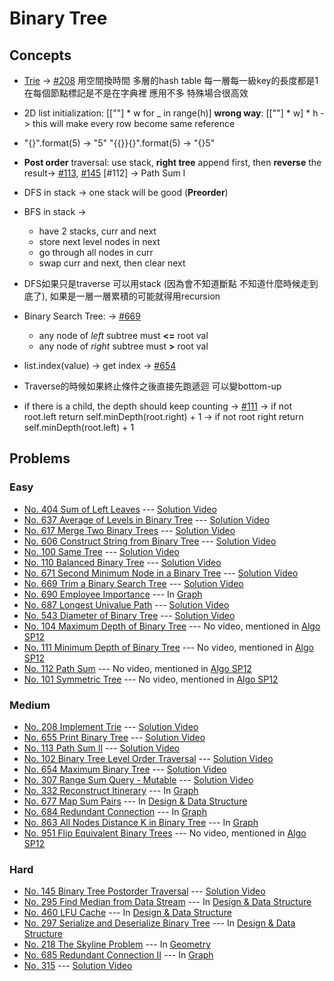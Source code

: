 # Binary Tree

## Concepts
* [Trie](https://zh.wikipedia.org/wiki/Trie) -> [#208](./208_ImplementTrie.py)
    用空間換時間
    多層的hash table
    每一層每一級key的長度都是1
    在每個節點標記是不是在字典裡
    應用不多 特殊場合很高效

* 2D list initialization: [[""] * w for _ in range(h)]
    **wrong way**: [[""] * w] * h -> this will make every row become same reference    
* "{}".format(5) -> "5"
    "{{}}{}".format(5) -> "{}5"
* **Post order** traversal: use stack, **right tree** append first, then **reverse** the result-> [#113](./113_PathSumII.py), [#145](./145_PostorderTraversal.py)
    [#112] -> Path Sum I
* DFS in stack -> one stack will be good (**Preorder**)
* BFS in stack -> 
    * have 2 stacks, curr and next
    * store next level nodes in next
    * go through all nodes in curr
    * swap curr and next, then clear next

* DFS如果只是traverse 可以用stack (因為會不知道斷點 不知道什麼時候走到底了), 如果是一層一層累積的可能就得用recursion
* Binary Search Tree: -> [#669](./669_TrimBinaryTree.py)
    * any node of *left* subtree must **<=** root val
    * any node of *right* subtree must **>** root val

* list.index(value) -> get index -> [#654](./654_MaximumBinaryTree.py)
* Traverse的時候如果終止條件之後直接先跑遞迴 可以變bottom-up
*  if there is a child, the depth should keep counting -> [#111](./111_MinDepthOfBinaryTree.py) 
 -> if not root.left return self.minDepth(root.right) + 1 
 -> if not root right return self.minDepth(root.left) + 1

## Problems

### Easy

* [No. 404 Sum of Left Leaves](./404_SumOfLeftLeaves.py) --- [Solution Video](https://www.youtube.com/watch?v=-79mkmH2lZs&list=PLLuMmzMTgVK7ug02DDoQsf50OtwVDL1xd&index=49)
* [No. 637 Average of Levels in Binary Tree](./637_AvgLvlInBinaryTree.py) --- [Solution Video](https://www.youtube.com/watch?v=3VljCEnwcdU&list=PLLuMmzMTgVK7ug02DDoQsf50OtwVDL1xd&index=46)
* [No. 617 Merge Two Binary Trees](./617_MergeTwoTrees.py) --- [Solution Video](https://www.youtube.com/watch?v=EmVsf2sMNiU&list=PLLuMmzMTgVK7ug02DDoQsf50OtwVDL1xd&index=45)
* [No. 606 Construct String from Binary Tree](./606_ConstructStringFromTree.py) --- [Solution Video](https://www.youtube.com/watch?v=EggWOgUnt2M&list=PLLuMmzMTgVK7ug02DDoQsf50OtwVDL1xd&index=44)
* [No. 100 Same Tree](./100_SameTree.py) --- [Solution Video](https://www.youtube.com/watch?v=EggWOgUnt2M&list=PLLuMmzMTgVK7ug02DDoQsf50OtwVDL1xd&index=42)
* [No. 110 Balanced Binary Tree](./110_BalancedBinaryTree.py) --- [Solution Video](https://www.youtube.com/watch?v=EggWOgUnt2M&list=PLLuMmzMTgVK7ug02DDoQsf50OtwVDL1xd&index=41)
* [No. 671 Second Minimum Node in a Binary Tree](./671_2ndMinNode.py) --- [Solution Video](https://www.youtube.com/watch?v=zrN2dxtQ0f0&list=PLLuMmzMTgVK7ug02DDoQsf50OtwVDL1xd&index=39)
* [No. 669 Trim a Binary Search Tree](./669_TrimBinaryTree.py) --- [Solution Video](https://www.youtube.com/watch?v=zrN2dxtQ0f0&list=PLLuMmzMTgVK7ug02DDoQsf50OtwVDL1xd&index=38)
* [No. 690 Employee Importance](./Graph/690_EmployeeImportance.py) --- In [Graph](../Graph)
* [No. 687 Longest Univalue Path](./687_LongestUnivaluePath.py) --- [Solution Video](https://www.youtube.com/watch?v=yX1hVhcHcH8&list=PLLuMmzMTgVK7ug02DDoQsf50OtwVDL1xd&index=25)
* [No. 543 Diameter of Binary Tree](./543_DiameterOfBinaryTree.py) --- [Solution Video](https://www.youtube.com/watch?v=yX1hVhcHcH8&list=PLLuMmzMTgVK7ug02DDoQsf50OtwVDL1xd&index=24)
* [No. 104 Maximum Depth of Binary Tree](./104_MaxDepthOfBinaryTree.py) --- No video, mentioned in [Algo SP12](https://www.youtube.com/watch?v=PbGl8_-bZxI&list=PLLuMmzMTgVK5Hy1qcWYZcd7wVQQ1v0AjX&index=5)
* [No. 111 Minimum Depth of Binary Tree](./111_MinDepthOfBinaryTree.py) --- No video, mentioned in [Algo SP12](https://www.youtube.com/watch?v=PbGl8_-bZxI&list=PLLuMmzMTgVK5Hy1qcWYZcd7wVQQ1v0AjX&index=5)
* [No. 112 Path Sum](./112_PathSum.py) --- No video, mentioned in [Algo SP12](https://www.youtube.com/watch?v=PbGl8_-bZxI&list=PLLuMmzMTgVK5Hy1qcWYZcd7wVQQ1v0AjX&index=5)
* [No. 101 Symmetric Tree](./101_SymmetricTree.py) --- No video, mentioned in [Algo SP12](https://www.youtube.com/watch?v=PbGl8_-bZxI&list=PLLuMmzMTgVK5Hy1qcWYZcd7wVQQ1v0AjX&index=5)

### Medium

* [No. 208 Implement Trie](./208_ImplementTrie.py) --- [Solution Video](https://www.youtube.com/watch?v=f48wGD-MuQw&list=PLLuMmzMTgVK7ug02DDoQsf50OtwVDL1xd&index=29)
* [No. 655 Print Binary Tree](./655_PrintBinaryTree.py) --- [Solution Video](https://www.youtube.com/watch?v=ipIL1qVAazk&list=PLLuMmzMTgVK7ug02DDoQsf50OtwVDL1xd&index=47)
* [No. 113 Path Sum II](./113_PathSumII.py) --- [Solution Video](https://www.youtube.com/watch?v=zrN2dxtQ0f0&list=PLLuMmzMTgVK7ug02DDoQsf50OtwVDL1xd&index=43)
* [No. 102 Binary Tree Level Order Traversal](./102_LevelOrderTraversal.py) --- [Solution Video](https://www.youtube.com/watch?v=zrN2dxtQ0f0&list=PLLuMmzMTgVK7ug02DDoQsf50OtwVDL1xd&index=40)
* [No. 654 Maximum Binary Tree](./654_MaximumBinaryTree.py) --- [Solution Video](https://www.youtube.com/watch?v=zrN2dxtQ0f0&list=PLLuMmzMTgVK7ug02DDoQsf50OtwVDL1xd&index=37)
* [No. 307 Range Sum Query - Mutable](./307_RangeSumQueryMutable.py) --- [Solution Video](https://www.youtube.com/watch?v=WbafSgetDDk&list=PLLuMmzMTgVK5Hy1qcWYZcd7wVQQ1v0AjX&index=14)
* [No. 332 Reconstruct Itinerary](../Graph/332_ReconstructItinerary.py) --- In [Graph](../Graph)
* [No. 677 Map Sum Pairs](../Design_DataStructure/677_MapSumPairs.py) --- In [Design & Data Structure](../Design_DataStructure)
* [No. 684 Redundant Connection](./Graph/684_RedundantConnection.py) --- In [Graph](../Graph)
* [No. 863 All Nodes Distance K in Binary Tree](../Graph/863_AllNodesDistanceKInBinaryTree.py) --- In [Graph](../Graph)
* [No. 951 Flip Equivalent Binary Trees](./951_FlipEquivalentBinaryTrees.py) --- No video, mentioned in [Algo SP12](https://www.youtube.com/watch?v=PbGl8_-bZxI&list=PLLuMmzMTgVK5Hy1qcWYZcd7wVQQ1v0AjX&index=5)

### Hard

* [No. 145 Binary Tree Postorder Traversal](./145_PostorderTraversal.py) --- [Solution Video](https://www.youtube.com/watch?v=zrN2dxtQ0f0&list=PLLuMmzMTgVK7ug02DDoQsf50OtwVDL1xd&index=36)
* [No. 295 Find Median from Data Stream](../Design_DataStructure/295_FindMedian.py) --- In [Design & Data Structure](../Design_DataStructure)
* [No. 460 LFU Cache](../Design_DataStructure/460_LFUcache.py) --- In [Design & Data Structure](../Design_DataStructure)
* [No. 297 Serialize and Deserialize Binary Tree](../Design_DataStructure/297_CodecBinaryTree.py) --- In [Design & Data Structure](../Design_DataStructure)
* [No. 218 The Skyline Problem](./Geometry/218_TheSkylineProblem.py) --- In [Geometry](../Geometry)
* [No. 685 Redundant Connection II](../Graph/685_RedundantConnectionII.py) --- In [Graph](./Graph)
* [No. 315](./315_) --- [Solution Video](https://www.youtube.com/watch?v=2SVLYsq5W8M&list=PLLuMmzMTgVK7ug02DDoQsf50OtwVDL1xd&index=11)